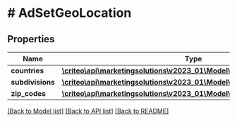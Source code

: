 # # AdSetGeoLocation

## Properties

Name | Type | Description | Notes
------------ | ------------- | ------------- | -------------
**countries** | [**\criteo\api\marketingsolutions\v2023_01\Model\NillableAdSetTargetingRule**](NillableAdSetTargetingRule.md) |  | [optional]
**subdivisions** | [**\criteo\api\marketingsolutions\v2023_01\Model\NillableAdSetTargetingRule**](NillableAdSetTargetingRule.md) |  | [optional]
**zip_codes** | [**\criteo\api\marketingsolutions\v2023_01\Model\NillableAdSetTargetingRule**](NillableAdSetTargetingRule.md) |  | [optional]

[[Back to Model list]](../../README.md#models) [[Back to API list]](../../README.md#endpoints) [[Back to README]](../../README.md)
